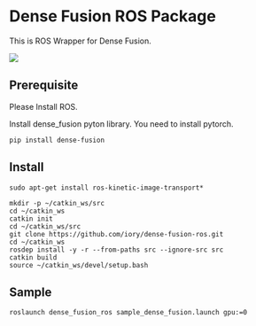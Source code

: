 # Dense Fusion ROS Package

This is ROS Wrapper for Dense Fusion.

![](docs/image/title.gif)

## Prerequisite

Please Install ROS.


Install dense_fusion pyton library. You need to install pytorch.

```
pip install dense-fusion
```

## Install

```
sudo apt-get install ros-kinetic-image-transport*

mkdir -p ~/catkin_ws/src
cd ~/catkin_ws
catkin init
cd ~/catkin_ws/src
git clone https://github.com/iory/dense-fusion-ros.git
cd ~/catkin_ws
rosdep install -y -r --from-paths src --ignore-src src
catkin build
source ~/catkin_ws/devel/setup.bash
```

## Sample

```
roslaunch dense_fusion_ros sample_dense_fusion.launch gpu:=0
```
